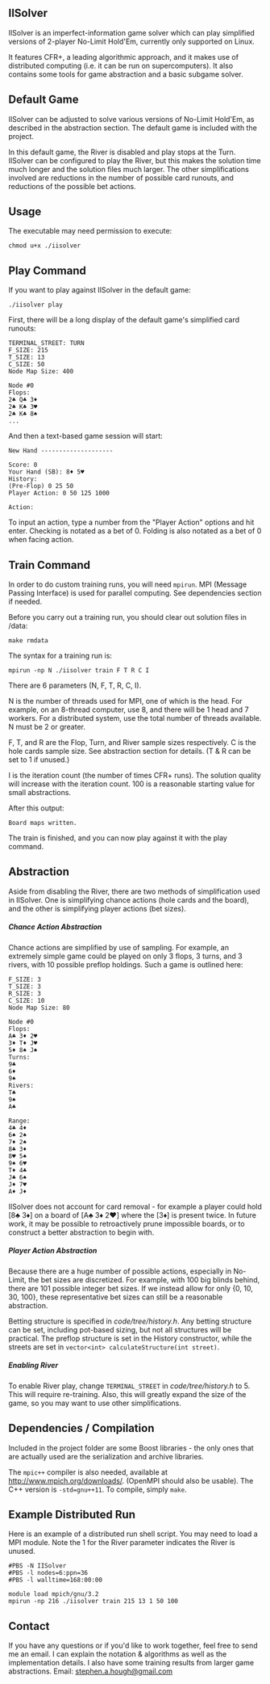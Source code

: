 ## IISolver

IISolver is an imperfect-information game solver which can play simplified versions of 2-player No-Limit Hold'Em, currently only supported on Linux.

It features CFR+, a leading algorithmic approach, and it makes use of distributed computing (i.e. it can be run on supercomputers). It also contains some tools for game abstraction and a basic subgame solver.

## Default Game

IISolver can be adjusted to solve various versions of No-Limit Hold'Em, as described in the abstraction section. The default game is included with the project. 

In this default game, the River is disabled and play stops at the Turn. IISolver can be configured to play the River, but this makes the solution time much longer and the solution files much larger. The other simplifications involved are reductions in the number of possible card runouts, and reductions of the possible bet actions.

## Usage

The executable may need permission to execute:

```
chmod u+x ./iisolver
```

## Play Command

If you want to play against IISolver in the default game:

```
./iisolver play
```

First, there will be a long display of the default game's simplified card runouts:

```
TERMINAL_STREET: TURN
F_SIZE: 215
T_SIZE: 13
C_SIZE: 50
Node Map Size: 400

Node #0
Flops:
2♣ Q♣ 3♦ 
2♣ K♣ 3♥ 
2♣ K♣ 8♠ 
...
```

And then a text-based game session will start:

```
New Hand --------------------

Score: 0
Your Hand (SB): 8♦ 5♥
History:
(Pre-Flop) 0 25 50 
Player Action: 0 50 125 1000 

Action:
```

To input an action, type a number from the "Player Action" options and hit enter. Checking is notated as a bet of 0. Folding is also notated as a bet of 0 when facing action.

## Train Command

In order to do custom training runs, you will need `mpirun`. MPI (Message Passing Interface) is used for parallel computing. See dependencies section if needed.

Before you carry out a training run, you should clear out solution files in /data:
```
make rmdata
```

The syntax for a training run is:
```
mpirun -np N ./iisolver train F T R C I
```
There are 6 parameters (N, F, T, R, C, I).

N is the number of threads used for MPI, one of which is the head. For example, on an 8-thread computer, use 8, and there will be 1 head and 7 workers. For a distributed system, use the total number of threads available. N must be 2 or greater.

F, T, and R are the Flop, Turn, and River sample sizes respectively. C is the hole cards sample size. See abstraction section for details. (T & R can be set to 1 if unused.)

I is the iteration count (the number of times CFR+ runs). The solution quality will increase with the iteration count. 100 is a reasonable starting value for small abstractions.

After this output:
```
Board maps written.
```
The train is finished, and you can now play against it with the play command.

## Abstraction

Aside from disabling the River, there are two methods of simplification used in IISolver. One is simplifying chance actions (hole cards and the board), and the other is simplifying player actions (bet sizes).

##### Chance Action Abstraction

Chance actions are simplified by use of sampling. For example, an extremely simple game could be played on only 3 flops, 3 turns, and 3 rivers, with 10 possible preflop holdings. Such a game is outlined here:

```
F_SIZE: 3
T_SIZE: 3
R_SIZE: 3
C_SIZE: 10
Node Map Size: 80

Node #0
Flops:
A♣ 3♦ 2♥ 
3♦ T♦ J♥ 
5♦ 8♠ J♠ 
Turns:
9♣
6♦
9♠
Rivers:
T♣
9♠
A♣

Range:
4♣ 4♦
6♠ 2♠
7♦ 2♠
8♣ 3♦
8♥ 5♠
9♠ 6♥
T♦ 4♣
J♣ 6♠
J♦ 7♥
A♦ J♦
```

IISolver does not account for card removal - for example a player could hold [8♣ 3♦] on a  board of [A♣ 3♦ 2♥] where the [3♦] is present twice. In future work, it may be possible to retroactively prune impossible boards, or to construct a better abstraction to begin with.

##### Player Action Abstraction

Because there are a huge number of possible actions, especially in No-Limit, the bet sizes are discretized. For example, with 100 big blinds behind, there are 101 possible integer bet sizes. If we instead allow for only {0, 10, 30, 100}, these representative bet sizes can still be a reasonable abstraction.

Betting structure is specified in *code/tree/history.h*. Any betting structure can be set, including pot-based sizing, but not all structures will be practical. The preflop structure is set in the History constructor, while the streets are set in `vector<int> calculateStructure(int street)`.

##### Enabling River

To enable River play, change `TERMINAL_STREET` in *code/tree/history.h* to 5. This will require re-training. Also, this will greatly expand the size of the game, so you may want to use other simplifications.

## Dependencies / Compilation

Included in the project folder are some Boost libraries - the only ones that are actually used are the serialization and archive libraries. 

The `mpic++` compiler is also needed, available at http://www.mpich.org/downloads/. (OpenMPI should also be usable). The C++ version is `-std=gnu++11`. To compile, simply `make`.

## Example Distributed Run

Here is an example of a distributed run shell script. You may need to load a MPI module. Note the 1 for the River parameter indicates the River is unused.
```
#PBS -N IISolver
#PBS -l nodes=6:ppn=36
#PBS -l walltime=168:00:00

module load mpich/gnu/3.2
mpirun -np 216 ./iisolver train 215 13 1 50 100
```

## Contact

If you have any questions or if you'd like to work together, feel free to send me an email. I can explain the notation & algorithms as well as the implementation details. I also have some training results from larger game abstractions.
Email: stephen.a.hough@gmail.com
